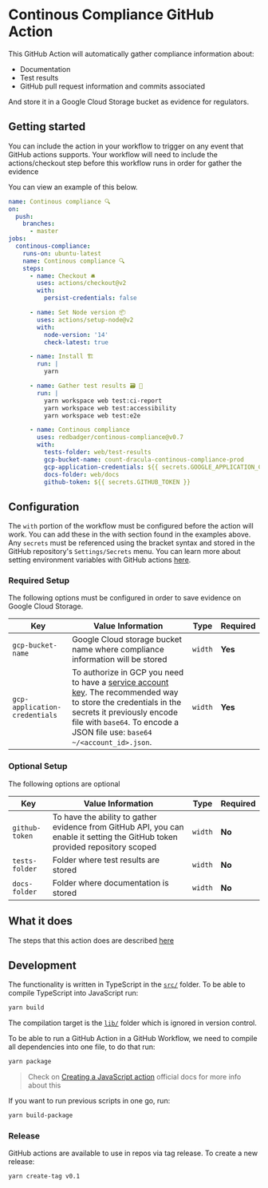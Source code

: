 # Continous Compliance GitHub Action

This GitHub Action will automatically gather compliance information about:

- Documentation
- Test results
- GitHub pull request information and commits associated

And store it in a Google Cloud Storage bucket as evidence for regulators.

## Getting started

You can include the action in your workflow to trigger on any event that GitHub actions supports. Your workflow will need to include the actions/checkout step before this workflow runs in order for gather the evidence

You can view an example of this below.

```yml
name: Continous compliance 🔍
on:
  push:
    branches:
      - master
jobs:
  continous-compliance:
    runs-on: ubuntu-latest
    name: Continous compliance 🔍
    steps:
      - name: Checkout 🛎️
        uses: actions/checkout@v2
        with:
          persist-credentials: false

      - name: Set Node version 📦
        uses: actions/setup-node@v2
        with:
          node-version: '14'
          check-latest: true

      - name: Install 🏗
        run: |
          yarn

      - name: Gather test results 🗃 🧪
        run: |
          yarn workspace web test:ci-report
          yarn workspace web test:accessibility
          yarn workspace web test:e2e

      - name: Continous compliance
        uses: redbadger/continous-compliance@v0.7
        with:
          tests-folder: web/test-results
          gcp-bucket-name: count-dracula-continous-compliance-prod
          gcp-application-credentials: ${{ secrets.GOOGLE_APPLICATION_CREDENTIALS }}
          docs-folder: web/docs
          github-token: ${{ secrets.GITHUB_TOKEN }}
```

## Configuration

The `with` portion of the workflow must be configured before the action will work. You can add these in the with section found in the examples above. Any `secrets` must be referenced using the bracket syntax and stored in the GitHub repository's `Settings/Secrets` menu. You can learn more about setting environment variables with GitHub actions [here](https://docs.github.com/en/actions/reference/encrypted-secrets#creating-encrypted-secrets).

### Required Setup

The following options must be configured in order to save evidence on Google Cloud Storage.

| Key                           | Value Information                                                                                                                                                                                                                                                                                | Type    | Required |
| ----------------------------- | ------------------------------------------------------------------------------------------------------------------------------------------------------------------------------------------------------------------------------------------------------------------------------------------------ | ------- | -------- |
| `gcp-bucket-name`             | Google Cloud storage bucket name where compliance information will be stored                                                                                                                                                                                                                     | `width` | **Yes**  |
| `gcp-application-credentials` | To authorize in GCP you need to have a [service account key](https://console.cloud.google.com/apis/credentials/serviceaccountkey). The recommended way to store the credentials in the secrets it previously encode file with `base64`. To encode a JSON file use: `base64 ~/<account_id>.json`. | `width` | **Yes**  |

### Optional Setup

The following options are optional

| Key            | Value Information                                                                                                             | Type    | Required |
| -------------- | ----------------------------------------------------------------------------------------------------------------------------- | ------- | -------- |
| `github-token` | To have the ability to gather evidence from GitHub API, you can enable it setting the GitHub token provided repository scoped | `width` | **No**   |
| `tests-folder` | Folder where test results are stored                                                                                          | `width` | **No**   |
| `docs-folder`  | Folder where documentation is stored                                                                                          | `width` | **No**   |

## What it does

The steps that this action does are described [here](./src/steps/readme.md)

## Development

The functionality is written in TypeScript in the [`src/`](./src) folder. To be able to compile TypeScript into JavaScript run:

```sh
yarn build
```

The compilation target is the [`lib/`](./lib) folder which is ignored in version control.

To be able to run a GitHub Action in a GitHub Workflow, we need to compile all dependencies into one file, to do that run:

```sh
yarn package
```

> Check on [Creating a JavaScript action](https://docs.github.com/en/actions/creating-actions/creating-a-javascript-action#commit-tag-and-push-your-action-to-github) official docs for more info about this

If you want to run previous scripts in one go, run:

```sh
yarn build-package
```

### Release

GitHub actions are available to use in repos via tag release. To create a new release:

```sh
yarn create-tag v0.1
```
